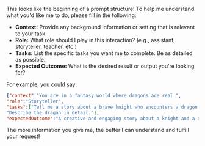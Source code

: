 This looks like the beginning of a prompt structure!  To help me understand what you'd like me to do, please fill in the following:

* **Context:** Provide any background information or setting that is relevant to your task. 
* **Role:** What role should I play in this interaction? (e.g., assistant, storyteller, teacher, etc.)
* **Tasks:** List the specific tasks you want me to complete. Be as detailed as possible.
* **Expected Outcome:** What is the desired result or output you're looking for?


For example, you could say:

```json
{"context":"You are in a fantasy world where dragons are real.",
"role":"Storyteller",
"tasks":["Tell me a story about a brave knight who encounters a dragon.",
"Describe the dragon in detail."],
"expectedOutcome":"A creative and engaging story about a knight and a dragon."}
``` 

The more information you give me, the better I can understand and fulfill your request!  

